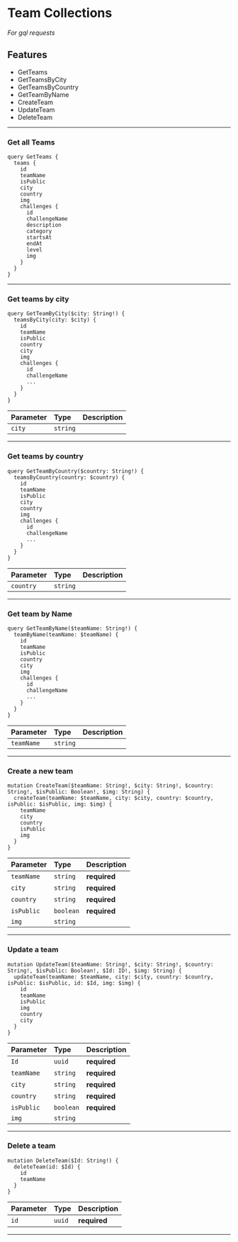 # Team Collections

_For gql requests_

## Features

- GetTeams
- GetTeamsByCity
- GetTeamsByCountry
- GetTeamByName
- CreateTeam
- UpdateTeam
- DeleteTeam

---

### Get all Teams

```
query GetTeams {
  teams {
    id
    teamName
    isPublic
    city
    country
    img
    challenges {
      id
      challengeName
      description
      category
      startsAt
      endAt
      level
      img
    }
  }
}
```

---

### Get teams by city

```
query GetTeamByCity($city: String!) {
  teamsByCity(city: $city) {
    id
    teamName
    isPublic
    country
    city
    img
    challenges {
      id
      challengeName
      ...
    }
  }
}
```

| Parameter | Type     | Description |
| :-------- | :------- | :---------- |
| `city`    | `string` |             |

---

### Get teams by country

```
query GetTeamByCountry($country: String!) {
  teamsByCountry(country: $country) {
    id
    teamName
    isPublic
    city
    country
    img
    challenges {
      id
      challengeName
      ...
    }
  }
}
```

| Parameter | Type     | Description |
| :-------- | :------- | :---------- |
| `country` | `string` |             |

---

### Get team by Name

```
query GetTeamByName($teamName: String!) {
  teamByName(teamName: $teamName) {
    id
    teamName
    isPublic
    country
    city
    img
    challenges {
      id
      challengeName
      ...
    }
  }
}
```

| Parameter  | Type     | Description |
| :--------- | :------- | :---------- |
| `teamName` | `string` |             |

---

### Create a new team

```
mutation CreateTeam($teamName: String!, $city: String!, $country: String!, $isPublic: Boolean!, $img: String) {
  createTeam(teamName: $teamName, city: $city, country: $country, isPublic: $isPublic, img: $img) {
    teamName
    city
    country
    isPublic
    img
  }
}
```

| Parameter  | Type      | Description  |
| :--------- | :-------- | :----------- |
| `teamName` | `string`  | **required** |
| `city`     | `string`  | **required** |
| `country`  | `string`  | **required** |
| `isPublic` | `boolean` | **required** |
| `img`      | `string`  |              |

---

### Update a team

```
mutation UpdateTeam($teamName: String!, $city: String!, $country: String!, $isPublic: Boolean!, $Id: ID!, $img: String) {
  updateTeam(teamName: $teamName, city: $city, country: $country, isPublic: $isPublic, id: $Id, img: $img) {
    id
    teamName
    isPublic
    img
    country
    city
  }
}
```

| Parameter  | Type      | Description  |
| :--------- | :-------- | :----------- |
| `Id`       | `uuid`    | **required** |
| `teamName` | `string`  | **required** |
| `city`     | `string`  | **required** |
| `country`  | `string`  | **required** |
| `isPublic` | `boolean` | **required** |
| `img`      | `string`  |              |

---

### Delete a team

```
mutation DeleteTeam($Id: String!) {
  deleteTeam(id: $Id) {
    id
    teamName
  }
}
```

| Parameter | Type   | Description  |
| :-------- | :----- | :----------- |
| `id`      | `uuid` | **required** |

---
